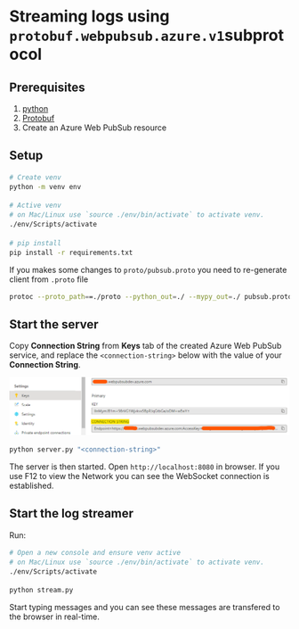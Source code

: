 # Streaming logs using `protobuf.webpubsub.azure.v1`subprotocol

## Prerequisites

1. [python](https://www.python.org/)
1. [Protobuf](https://github.com/protocolbuffers/protobuf/releases/)
1. Create an Azure Web PubSub resource

## Setup

```bash
# Create venv
python -m venv env

# Active venv
# on Mac/Linux use `source ./env/bin/activate` to activate venv.
./env/Scripts/activate

# pip install
pip install -r requirements.txt
```

If you makes some changes to `proto/pubsub.proto` you need to re-generate client from `.proto` file

```bash
protoc --proto_path==./proto --python_out=./ --mypy_out=./ pubsub.proto
```

## Start the server

Copy **Connection String** from **Keys** tab of the created Azure Web PubSub service, and replace the `<connection-string>` below with the value of your **Connection String**.

![Connection String](./../../../docs/images/portal_conn.png)

```bash
python server.py "<connection-string>"
```

The server is then started. Open `http://localhost:8080` in browser. If you use F12 to view the Network you can see the WebSocket connection is established.

## Start the log streamer
Run:
```bash
# Open a new console and ensure venv active
# on Mac/Linux use `source ./env/bin/activate` to activate venv.
./env/Scripts/activate

python stream.py
```

Start typing messages and you can see these messages are transfered to the browser in real-time.
